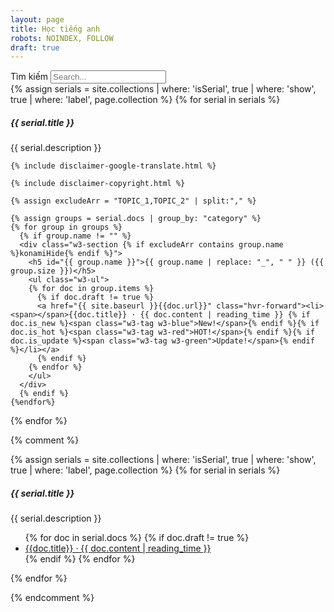 ```yaml
---
layout: page
title: Học tiếng anh
robots: NOINDEX, FOLLOW
draft: true
---
```

<!-- SEARCH: # Nhớ sửa đường dẫn tìm kiếm bên dưới # -->
<div id="search-container" class="konamiHide">
  <label>
		<span class="dh-unnecessary">Tìm kiếm</span>
    <input type="text" id="search-input" placeholder="Search...">
  </label>
  <div id="results-container" class="w3-card"></div>
</div>
<!-- <div id="inputCheat">
  <label>
		<span class="dh-unnecessary">Tìm kiếm</span>
    <input type="text" id="search-input-cheat" placeholder="Search...">
  </label>
</div> -->

<div class="w3-section">
  <!-- serials -->
  {% assign serials = site.collections | where: 'isSerial', true | where: 'show', true | where: 'label', page.collection %}
  {% for serial in serials %}
    <div class="opacity-transition-hover">
      <h5>{{ serial.title }}</h5>
      <div>{{ serial.description }}</div>
    </div>

    {% include disclaimer-google-translate.html %}

    {% include disclaimer-copyright.html %}

    {% assign excludeArr = "TOPIC_1,TOPIC_2" | split:"," %}

    {% assign groups = serial.docs | group_by: "category" %}
    {% for group in groups %}
      {% if group.name != "" %}
      <div class="w3-section {% if excludeArr contains group.name %}konamiHide{% endif %}">
        <h5 id="{{ group.name }}">{{ group.name | replace: "_", " " }} ({{ group.size }})</h5>
        <ul class="w3-ul">
        {% for doc in group.items %}
          {% if doc.draft != true %}
          <a href="{{ site.baseurl }}{{doc.url}}" class="hvr-forward"><li><span></span>{{doc.title}} · {{ doc.content | reading_time }} {% if doc.is_new %}<span class="w3-tag w3-blue">New!</span>{% endif %}{% if doc.is_hot %}<span class="w3-tag w3-red">HOT!</span>{% endif %}{% if doc.is_update %}<span class="w3-tag w3-green">Update!</span>{% endif %}</li></a>
          {% endif %}
        {% endfor %}
        </ul>
      </div>
      {% endif %}
    {%endfor%}
  {% endfor %}
</div>

{% comment %}

<div class="w3-row">
  <!-- serials -->
  {% assign serials = site.collections | where: 'isSerial', true | where: 'show', true | where: 'label', page.collection %}
  {% for serial in serials %}
  <div class="opacity-transition-hover">
    <h5>{{ serial.title }}</h5>
    <div>{{ serial.description }}</div>
  </div>
  <ul class="w3-ul">
  {% for doc in serial.docs %}
    {% if doc.draft != true %}
    <!-- {{ doc.date | date_to_string }} -->
    <a href="{{ site.baseurl }}{{doc.url}}" class="hvr-forward"><li><span></span>{{doc.title}} · {{ doc.content | reading_time }}</li></a>
    {% endif %}
  {% endfor %}
  </ul>
  {% endfor %}
</div>

{% endcomment %}

<script src="/assets/js/search-custom.min.js" type="text/javascript"></script>
<script>
	(function() {
    JSearch({
      searchInput: document.getElementById('search-input'),
      resultsContainer: document.getElementById('results-container'),
			json: '/collections/english/search.json'
    })
	})();
</script>